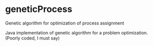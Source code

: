 geneticProcess
==============

Genetic algorithm for optimization of process assignment

Java implementation of genetic algorithm for a problem optimization.
(Poorly coded, I must say)
